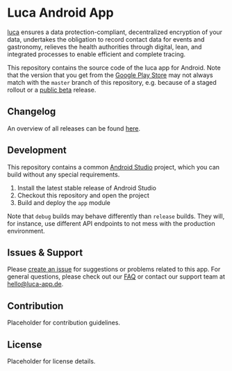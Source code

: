 # Luca Android App

[luca](https://luca-app.de) ensures a data protection-compliant, decentralized encryption of your data, undertakes the obligation to record contact data for events and gastronomy, relieves the health authorities through digital, lean, and integrated processes to enable efficient and complete tracing.

This repository contains the source code of the luca app for Android. Note that the version that you get from the [Google Play Store](https://play.google.com/store/apps/details?id=de.culture4life.luca) may not always match with the `master` branch of this repository, e.g. because of a staged rollout or a [public beta](https://play.google.com/apps/testing/de.culture4life.luca) release.

## Changelog

An overview of all releases can be found [here](https://gitlab.com/lucaapp/android/-/blob/master/CHANGELOG.md).

## Development

This repository contains a common [Android Studio](https://developer.android.com/studio) project, which you can build without any special requirements.

1. Install the latest stable release of Android Studio
2. Checkout this repository and open the project
3. Build and deploy the `app` module

Note that `debug` builds may behave differently than `release` builds. They will, for instance, use different API endpoints to not mess with the production environment.

## Issues & Support

Please [create an issue](https://gitlab.com/lucaapp/android/-/issues) for suggestions or problems related to this app. For general questions, please check out our [FAQ](https://www.luca-app.de/faq/) or contact our support team at [hello@luca-app.de](mailto:hello@luca-app.de).

## Contribution

Placeholder for contribution guidelines.

## License

Placeholder for license details.
